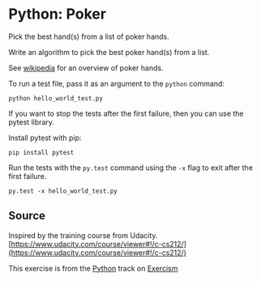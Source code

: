 # Python: Poker

Pick the best hand(s) from a list of poker hands.

Write an algorithm to pick the best poker hand(s) from a list.

See [wikipedia](https://en.wikipedia.org/wiki/List_of_poker_hands) for an
overview of poker hands.

To run a test file, pass it as an argument to the `python` command:

    python hello_world_test.py

If you want to stop the tests after the first failure, then you can use the pytest library.

Install pytest with pip:

    pip install pytest

Run the tests with the `py.test` command using the `-x` flag to exit after the first failure.

    py.test -x hello_world_test.py

## Source

Inspired by the training course from Udacity. [https://www.udacity.com/course/viewer#!/c-cs212/](https://www.udacity.com/course/viewer#!/c-cs212/)

This exercise is from the [Python][python] track on [Exercism][exercism]

[exercism]: http://exercism.io
[python]: http://exercism.io/languages/python



